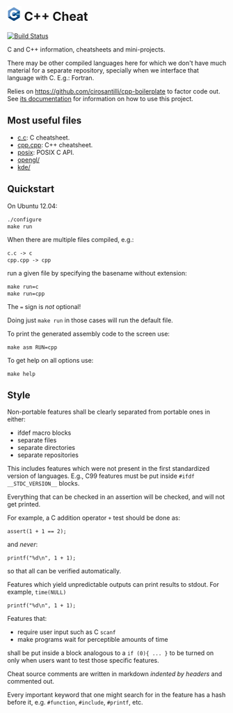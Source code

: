 # ![logo](logo.jpg) C++ Cheat

[![Build Status](https://travis-ci.org/cirosantilli/cpp-cheat.svg?branch=master)](https://travis-ci.org/cirosantilli/cpp-cheat)

C and C++ information, cheatsheets and mini-projects.

There may be other compiled languages here for which we don't have much material for a separate repository, specially when we interface that language with C. E.g.: Fortran.

Relies on <https://github.com/cirosantilli/cpp-boilerplate> to factor code out. See [its documentation](https://github.com/cirosantilli/cpp-boilerplate/blob/master/README.md) for information on how to use this project.

## Most useful files

- [c.c](c.c):              C cheatsheet.
- [cpp.cpp](main_cpp.cpp): C++ cheatsheet.
- [posix](posix/):         POSIX C API.
- [opengl/](opengl/)
- [kde/](kde/)

## Quickstart

On Ubuntu 12.04:

    ./configure
    make run

When there are multiple files compiled, e.g.:

    c.c -> c
    cpp.cpp -> cpp

run a given file by specifying the basename without extension:

    make run=c
    make run=cpp

The `=` sign is *not* optional!

Doing just `make run` in those cases will run the default file.

To print the generated assembly code to the screen use:

    make asm RUN=cpp

To get help on all options use:

    make help

## Style

Non-portable features shall be clearly separated from portable ones in either:

- ifdef macro blocks
- separate files
- separate directories
- separate repositories

This includes features which were not present in the first standardized version of languages. E.g., C99 features must be put inside `#ifdf __STDC_VERSION__` blocks.

Everything that can be checked in an assertion will be checked, and will not get printed.

For example, a C addition operator `+` test should be done as:

    assert(1 + 1 == 2);

and *never*:

    printf("%d\n", 1 + 1);

so that all can be verified automatically.

Features which yield unpredictable outputs can print results to stdout. For example, `time(NULL)`

    printf("%d\n", 1 + 1);

Features that:

- require user input such as C `scanf`
- make programs wait for perceptible amounts of time

shall be put inside a block analogous to a `if (0){ ... }` to be turned on only when users want to test those specific features.

Cheat source comments are written in markdown *indented by headers* and commented out.

Every important keyword that one might search for in the feature has a hash before it, e.g. `#function`, `#include`, `#printf`, etc.
